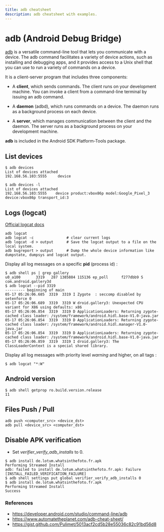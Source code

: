 ```yaml
---
title: adb cheatsheet
description: adb cheatsheet with examples.
---
```


# adb (Android Debug Bridge)

[adb](https://developer.android.com/studio/command-line/adb) is a versatile command-line tool that lets you communicate with a device. The adb command facilitates a variety of device actions, such as installing and debugging apps, and it provides access to a Unix shell that you can use to run a variety of commands on a device.

It is a client-server program that includes three components:

- A **client**, which sends commands. The client runs on your development machine. You can invoke a client from a command-line terminal by issuing an adb command.

- A **daemon** (adbd), which runs commands on a device. The daemon runs as a background process on each device.

- A **server**, which manages communication between the client and the daemon. The server runs as a background process on your development machine.

**adb** is included in the Android SDK Platform-Tools package.

## List devices

```shell
$ adb devices 
List of devices attached
192.168.56.103:5555     device

$ adb devices -l
List of devices attached
192.168.56.103:5555    device product:vbox86p model:Google_Pixel_3 device:vbox86p transport_id:3
```

## Logs (logcat)

[Official logcat docs](https://developer.android.com/studio/command-line/logcat)

```shell
adb logcat
adb logcat -c               # clear current logs
adb logcat -d > output      # Save the logcat output to a file on the local system.
adb bugreport > output      # Dump the whole device information like dumpstate, dumpsys and logcat output.
```

Display all log messages on a specific **pid** (process id) :

```shell
$ adb shell ps | grep gallery
u0_a100       3319   287 1385884 115136 ep_poll      f277dbb9 S com.android.gallery3d
$ adb logcat --pid 3319
--------- beginning of main
05-17 05:26:06.685  3319  3319 I Zygote  : seccomp disabled by setenforce 0
05-17 05:26:06.689  3319  3319 W droid.gallery3: Unexpected CPU variant for X86 using defaults: x86
05-17 05:26:06.854  3319  3319 D ApplicationLoaders: Returning zygote-cached class loader: /system/framework/android.hidl.base-V1.0-java.jar
05-17 05:26:06.854  3319  3319 D ApplicationLoaders: Returning zygote-cached class loader: /system/framework/android.hidl.manager-V1.0-java.jar
05-17 05:26:06.854  3319  3319 D ApplicationLoaders: Returning zygote-cached class loader: /system/framework/android.hidl.base-V1.0-java.jar
05-17 05:26:06.859  3319  3319 I droid.gallery3: The ClassLoaderContext is a special shared library.
```

Display all log messages with priority level *warning* and higher, on all tags :

```shell
$ adb logcat "*:W"
```

## Android version

```shell
$ adb shell getprop ro.build.version.release
11
```

## Files Push / Pull

```shell
adb push <computer_src> <device_dst>
adb pull <device_src> <computer_dst>
```

## Disable APK verification

- Set *verifier_verify_adb_installs* to 0.

```shell
$ adb install de.lotum.whatsinthefoto.fr.apk 
Performing Streamed Install
adb: failed to install de.lotum.whatsinthefoto.fr.apk: Failure [INSTALL_FAILED_VERIFICATION_FAILURE]
$ adb shell settings put global verifier_verify_adb_installs 0
$ adb install de.lotum.whatsinthefoto.fr.apk 
Performing Streamed Install
Success
```

### References

- https://developer.android.com/studio/command-line/adb
- https://www.automatetheplanet.com/adb-cheat-sheet/
- https://gist.github.com/Pulimet/5013acf2cd5b28e55036c82c91bd56d8
